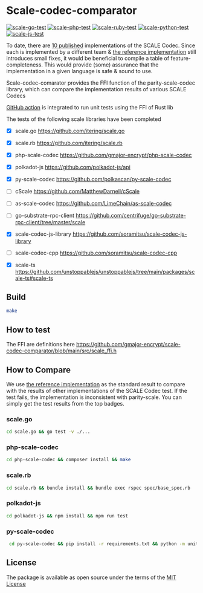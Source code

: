 # Scale-codec-comparator

[![scale-go-test](https://github.com/gmajor-encrypt/scale-codec-comparator/actions/workflows/scale-go.yml/badge.svg)](https://github.com/gmajor-encrypt/scale-codec-comparator/actions/workflows/scale-go.yml)
[![scale-php-test](https://github.com/gmajor-encrypt/scale-codec-comparator/actions/workflows/scale-php.yml/badge.svg)](https://github.com/gmajor-encrypt/scale-codec-comparator/actions/workflows/scale-php.yml)
[![scale-ruby-test](https://github.com/gmajor-encrypt/scale-codec-comparator/actions/workflows/scale-ruby.yml/badge.svg)](https://github.com/gmajor-encrypt/scale-codec-comparator/actions/workflows/scale-ruby.yml)
[![scale-python-test](https://github.com/gmajor-encrypt/scale-codec-comparator/actions/workflows/scale-python.yml/badge.svg)](https://github.com/gmajor-encrypt/scale-codec-comparator/actions/workflows/scale-python.yml)
[![scale-js-test](https://github.com/gmajor-encrypt/scale-codec-comparator/actions/workflows/scale-js.yml/badge.svg)](https://github.com/gmajor-encrypt/scale-codec-comparator/actions/workflows/scale-js.yml)


To date, there are [10 published](https://docs.substrate.io/reference/scale-codec/) implementations of the SCALE Codec. Since each is implemented by a different team & [the reference implementation](https://github.com/paritytech/parity-scale-codec) still introduces small fixes,
it would be beneficial to compile a table of feature-completeness. This would provide (some) assurance that the implementation in a given language is safe & sound to use.

Scale-codec-comarator provides the FFI function of the parity-scale-codec library, which can compare the implementation results of various SCALE Codecs

[GitHub action](https://github.com/gmajor-encrypt/scale-codec-comparator/tree/main/.github/workflows) is integrated to run unit tests using the FFI of Rust lib

The tests of the following scale libraries have been completed

- [x] scale.go https://github.com/itering/scale.go
- [x] scale.rb https://github.com/itering/scale.rb
- [x] php-scale-codec https://github.com/gmajor-encrypt/php-scale-codec
- [x] polkadot-js https://github.com/polkadot-js/api
- [x] py-scale-codec https://github.com/polkascan/py-scale-codec
- [ ] cScale https://github.com/MatthewDarnell/cScale
- [ ] as-scale-codec https://github.com/LimeChain/as-scale-codec
- [ ] go-substrate-rpc-client https://github.com/centrifuge/go-substrate-rpc-client/tree/master/scale
- [x] scale-codec-js-library https://github.com/soramitsu/scale-codec-js-library
- [ ] scale-codec-cpp https://github.com/soramitsu/scale-codec-cpp
- [x] scale-ts https://github.com/unstoppablejs/unstoppablejs/tree/main/packages/scale-ts#scale-ts


## Build

```bash
make
```

## How to test

The FFI are definitions here https://github.com/gmajor-encrypt/scale-codec-comparator/blob/main/src/scale_ffi.h


## How to Compare

We use [the reference implementation](https://github.com/paritytech/parity-scale-codec) as the standard result to
compare with the results of other implementations of the SCALE Codec test.
If the test fails, the implementation is inconsistent with parity-scale.
You can simply get the test results from the top badges.

### scale.go
```bash
cd scale.go && go test -v ./...
```

### php-scale-codec
```bash
cd php-scale-codec && composer install && make
```

### scale.rb
```bash
cd scale.rb && bundle install && bundle exec rspec spec/base_spec.rb
```

### polkadot-js

```bash
cd polkadot-js && npm install && npm run test
```

### py-scale-codec

```bash
 cd py-scale-codec && pip install -r requirements.txt && python -m unittest discover
```



## License

The package is available as open source under the terms of the [MIT License](https://opensource.org/licenses/MIT)

